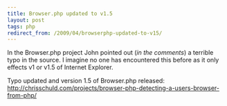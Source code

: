 ```yaml
---
title: Browser.php updated to v1.5
layout: post
tags: php
redirect_from: /2009/04/browserphp-updated-to-v15/
---
```


In the Browser.php project John pointed out (<em>in the comments</em>) a terrible typo in the source.  I imagine no one has encountered this before as  it only effects v1 or v1.5 of Internet Explorer.

Typo updated and version 1.5 of Browser.php released: <a href="http://chrisschuld.com/projects/browser-php-detecting-a-users-browser-from-php/">http://chrisschuld.com/projects/browser-php-detecting-a-users-browser-from-php/</a>
